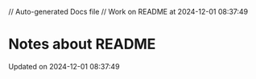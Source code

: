 // Auto-generated Docs file
// Work on README at 2024-12-01 08:37:49
# Notes about README
Updated on 2024-12-01 08:37:49
